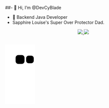 ##- 👋 Hi, I’m @DevCyBlade
- 👀 Backend Java Developer
- Sapphire Louise's Super Over Protector Dad.



<div align="center">
  <a href="https://github.com/DevCyBlade">
  <img height="165em" src="https://github-readme-stats.vercel.app/api?username=devcyblade&show_icons=true&theme=dark&include_all_commits=true&count_private=true"/>
  <img height="165em" src="https://github-readme-stats.vercel.app/api/top-langs/?username=devcyblade&layout=compact&langs_count=7&theme=dark"/>
</div>
<div style="display: inline_block"><br>
  
  <div>
 
  ![Snake animation](https://github.com/DevCyBlade/DevCyBlade/blob/output/github-contribution-grid-snake.svg)
 
</div>
 


<!---
DevCyBlade/DevCyBlade is a ✨ special ✨ repository because its `README.md` (this file) appears on your GitHub profile.
You can click the Preview link to take a look at your changes.
--->

